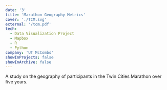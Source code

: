 ```yaml
---
date: '3'
title: 'Marathon Geography Metrics'
cover: './TCM.svg'
external: '/tcm.pdf'
tech:
  - Data Visualization Project
  - Mapbox
  - R
  - Python
company: 'UT McCombs'
showInProjects: false
showInArchive: false
---
```


A study on the geography of participants in the Twin Cities Marathon over five years.